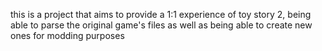 this is a project that aims to provide a 1:1 experience of toy story 2, being able to parse the original game's files as well as being able to create new ones for modding purposes
